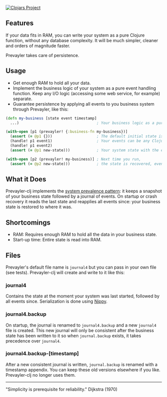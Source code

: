 [![Clojars Project](http://clojars.org/prevayler-clj/prevayler4/latest-version.svg)](http://clojars.org/prevayler-clj/prevayler4)

## Features

If your data fits in RAM, you can write your system as a pure Clojure function, without any database complexity. It will be much simpler, cleaner and orders of magnitude faster.

Prevayler takes care of persistence.

## Usage

- Get enough RAM to hold all your data.
- Implement the business logic of your system as a pure event handling function. Keep any I/O logic (accessing some web service, for example) separate.
- Guarantee persistence by applying all events to you business system through Prevayler, like this:

```clojure
(defn my-business [state event timestamp]            
  ...)                                   ; Your business logic as a pure function. Returns the new state with event applied.

(with-open [p1 (prevayler! {:business-fn my-business})]
  (assert (= @p1 {}))                    ; The default initial state is an empty map.
  (handle! p1 event1)                    ; Your events can be any Clojure value or Serializable object.
  (handle! p1 event2)
  (assert (= @p1 new-state)))            ; Your system state with the events applied.

(with-open [p2 (prevayler! my-business)] ; Next time you run,
  (assert (= @p2 new-state)))            ; the state is recovered, even if there was a system crash.
```

## What it Does

Prevayler-clj implements the [system prevalence pattern](http://en.wikipedia.org/wiki/System_Prevalence): it keeps a snapshot of your business state followed by a journal of events. On startup or crash recovery it reads the last state and reapplies all events since: your business state is restored to where it was.

## Shortcomings

- RAM: Requires enough RAM to hold all the data in your business state.
- Start-up time: Entire state is read into RAM.

## Files

Prevayler's default file name is `journal4` but you can pass in your own file (see tests). Prevayler-clj will create and write to it like this:

### journal4
Contains the state at the moment your system was last started, followed by all events since. Serialization is done using [Nippy](https://github.com/ptaoussanis/nippy).

### journal4.backup
On startup, the journal is renamed to `journal4.backup` and a new `journal4` file is created.
This new journal will only be consistent after the business state has been written to it so when `journal.backup` exists, it takes precedence over `journal4`.

### journal4.backup-[timestamp]
After a new consistent journal is written, `journal.backup` is renamed with a timestamp appendix. You can keep these old versions elsewhere if you like. Prevayler-clj no longer uses them.

---

"Simplicity is prerequisite for reliability." Dijkstra (1970)
